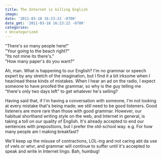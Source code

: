 ```yaml
---
title: The Internet is killing English
image: 
date: '2011-03-18 16:23:22 -0700'
date_gmt: '2011-03-18 16:23:22 -0700'
categories:
- Uncategorized
---
```

"There's so many people here!"  
"Your going to the beach right?"  
"Its not mine its there's."  
"How many paper's do you want?"

Ah, man. What is happening to our English? I'm no grammar or speech expert by any stretch of the imagination, but I find it a bit irksome when I hear/read these kinds of mistakes. When I hear an ad on the radio, I expect someone to have proofed the grammar, so why is the guy telling me "there's only two days left" to get whatever he's selling?

Having said that, if I'm having a conversation with someone, I'm not looking at every mistake that's being made; we still need to be good listeners. Good listeners are more rare than those with good grammar. However, our habitual shorthand writing style on the web, and Internet in general, is taking a toll on our quality of English. It's already accepted to end our sentences with prepositions, but I prefer the old-school way. e.g. For how many people am I making breakfast?

We'll keep up the misuse of contractions, LOL-ing and not caring abt da use of vwls or wtvr, and grammar will continue to suffer until it's accepted to speak and write in Internet lingo. Bah, humbug!
